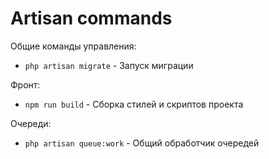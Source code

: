 # Artisan commands

Общие команды управления:
- `php artisan migrate` - Запуск миграции

Фронт:
- `npm run build` - Сборка стилей и скриптов проекта

Очереди:
- `php artisan queue:work` - Общий обработчик очередей